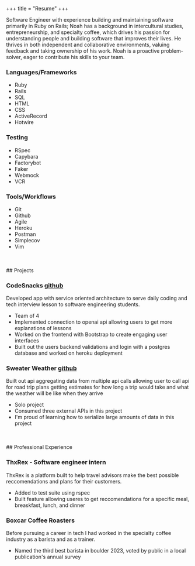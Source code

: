 +++
title = "Resume"
+++

Software Engineer with experience building and maintaining software primarily in Ruby on Rails; Noah has a background in intercultural studies, entrepreneurship, and specialty coffee, which drives his passion for understanding people and building software that improves their lives. He thrives in both independent and collaborative environments, valuing feedback and taking ownership of his work. Noah is a proactive problem-solver, eager to contribute his skills to your team.

### Languages/Frameworks
- Ruby
- Rails
- SQL
- HTML
- CSS
- ActiveRecord
- Hotwire
### Testing
- RSpec
- Capybara
- Factorybot
- Faker
- Webmock
- VCR
### Tools/Workflows
- Git
- Github
- Agile
- Heroku
- Postman
- Simplecov
- Vim
<br>
<br>
## Projects

### CodeSnacks [github](https://github.com/CodingOnTheJohn)
Developed app with service oriented architecture to serve daily coding and tech interview lesson to software engineering students.
- Team of 4
- Implemented connection to openai api allowing users to get more explanations of lessons
- Worked on the frontend with Bootstrap to create engaging user interfaces
- Built out the users backend validations and login with a postgres database and worked on heroku deployment

### Sweater Weather [github](https://github.com/noahdurbin/sweaterweather)
Built out api aggregating data from multiple api calls allowing user to call api for road trip plans getting estimates for how long a trip would take and what the weather will be like when they arrive
- Solo project
- Consumed three external APIs in this project
- I'm proud of learning how to serialize large amounts of data in this project
<br>
<br>
## Professional Experience

### ThxRex - Software engineer intern
ThxRex is a platform built to help travel advisors make the best possible reccomendations and plans for their customers.
- Added to test suite using rspec
- Built feature allowing useres to get reccomendations for a specific meal, breaskfast, lunch, and dinner

### Boxcar Coffee Roasters
Before pursuing a career in tech I had worked in the specialty coffee industry as a barista and as a trainer.
- Named the third best barista in boulder 2023, voted by public in a local publication's annual survey
